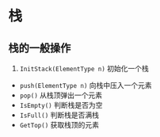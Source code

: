 # 栈

## 栈的一般操作
1. `InitStack(ElementType n)` 初始化一个栈
* `push(ElementType n)` 向栈中压入一个元素
* `pop()` 从栈顶弹出一个元素
* `IsEmpty()` 判断栈是否为空
* `IsFull()` 判断栈是否满栈
* `GetTop()` 获取栈顶的元素




